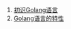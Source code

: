 1. [初识Golang语言](%E5%88%9D%E8%AF%86Golang.markdown)
2. [Golang语言的特性](Golang%E8%AF%AD%E8%A8%80%E7%9A%84%E7%89%B9%E6%80%A7.markdown)

